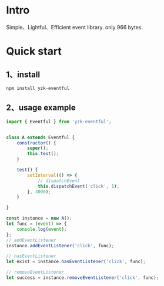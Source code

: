 # Intro
Simple、Lightful、Efficient event library. only 966 bytes.


# Quick start
## 1、install
```
npm install yzk-eventful
```


## 2、usage example
```javascript
import { Eventful } from 'yzk-eventful';


class A extends Eventful {
    constructor() {
        super();
        this.test();
    }

    test() {
        setInterval(() => {
            // dispatchEvent
            this.dispatchEvent('click', 1);
        }, 3000);
    }

}

const instance = new A();
let func = (event) => {
    console.log(event);
};
// addEventListener
instance.addEventListener('click', func);

// hasEventListener
let exist = instance.hasEventListener('click', func);

// removeEventListener
let success = instance.removeEventListener('click', func);

```